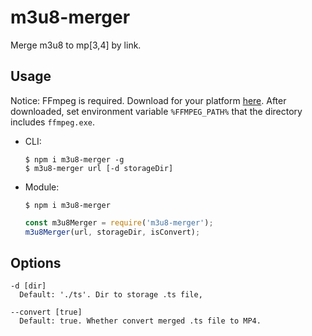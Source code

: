 # m3u8-merger
Merge m3u8 to mp[3,4] by link.

## Usage
Notice: FFmpeg is required. Download for your platform [here](https://ffmpeg.org/download.html). After downloaded, set environment variable `%FFMPEG_PATH%` that the directory includes `ffmpeg.exe`.
- CLI:
  ```
  $ npm i m3u8-merger -g
  $ m3u8-merger url [-d storageDir]
  ```
  
- Module:

  `$ npm i m3u8-merger`
  
  ```js
  const m3u8Merger = require('m3u8-merger');
  m3u8Merger(url, storageDir, isConvert);
  ```
## Options
  ```
  -d [dir]
    Default: './ts'. Dir to storage .ts file, 
    
  --convert [true]
    Default: true. Whether convert merged .ts file to MP4.
  ```
